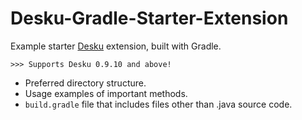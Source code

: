 # Desku-Gradle-Starter-Extension
Example starter [Desku](https://github.com/Osiris-Team/Desku) extension, built with Gradle.

`>>> Supports Desku 0.9.10 and above!`

- Preferred directory structure.
- Usage examples of important methods.
- `build.gradle` file that includes files other than .java source code.
